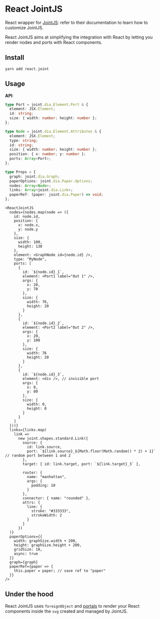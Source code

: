 # React JointJS

React wrapper for [JointJS](https://github.com/clientIO/joint): refer to their documentation to learn how to customize JointJS.

React JointJS aims at simplifying the integration with React by letting you render nodes and ports with React components.

## Install

```
yarn add react.joint
```

## Usage

**API**:

```ts
type Port = joint.dia.Element.Port & {
  element: JSX.Element;
  id: string;
  size: { width: number; height: number };
};

type Node = joint.dia.Element.Attributes & {
  element: JSX.Element;
  type: string;
  id: string;
  size: { width: number; height: number };
  position: { x: number; y: number };
  ports: Array<Port>;
};

type Props = {
  graph: joint.dia.Graph;
  paperOptions: joint.dia.Paper.Options;
  nodes: Array<Node>;
  links: Array<joint.dia.Link>;
  paperRef: (paper: joint.dia.Paper) => void;
};
```

```tsx
<ReactJointJS
  nodes={nodes.map(node => ({
    id: node.id,
    position: {
      x: node.x,
      y: node.y
    },
    size: {
      width: 100,
      height: 130
    },
    element: <GraphNode id={node.id} />,
    type: "MyNode",
    ports: [
      {
        id: `${node.id}_1`,
        element: <Port1 label="Out 1" />,
        args: {
          x: 20,
          y: 70
        },
        size: {
          width: 76,
          height: 20
        }
      },
      {
        id: `${node.id}_2`,
        element: <Port2 label="Out 2" />,
        args: {
          x: 20,
          y: 100
        },
        size: {
          width: 76
          height: 20
        }
      },
      {
        id: `${node.id}_3`,
        element: <div />, // invisible port
        args: {
          x: 8,
          y: 80
        },
        size: {
          width: 0,
          height: 0
        }
      }
    ]
  }))}
  links={links.map(
    link =>
      new joint.shapes.standard.Link({
        source: {
          id: link.source,
          port: `${link.source}_${Math.floor(Math.random() * 2) + 1}` // random port between 1 and 2
        },
        target: { id: link.target, port: `${link.target}_3` },

        router: {
          name: "manhattan",
          args: {
            padding: 10
          }
        },
        connector: { name: "rounded" },
        attrs: {
          line: {
            stroke: "#333333",
            strokeWidth: 2
          }
        }
      })
  )}
  paperOptions={{
    width: graphSize.width + 200,
    height: graphSize.height + 200,
    gridSize: 10,
    async: true
  }}
  graph={graph}
  paperRef={paper => {
    this.paper = paper; // save ref to "paper"
  }}
/>
```

## Under the hood

React JointJS uses `foreignObject` and [portals](https://reactjs.org/docs/portals.html) to render your React components inside the `svg` created and managed by JointJS.
